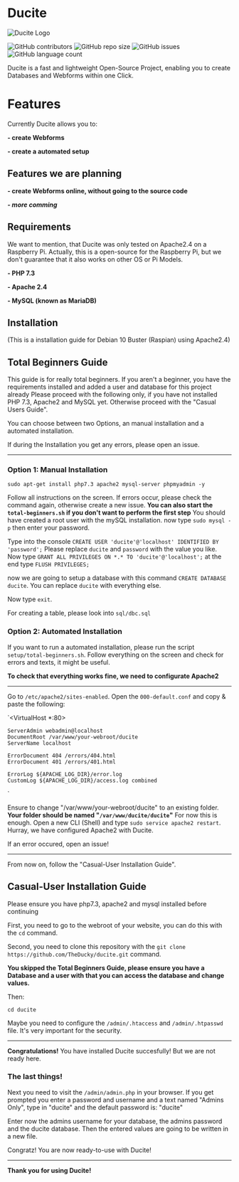 # Ducite
![Ducite Logo](https://ducite.ga/ducite-logo.png)

![GitHub contributors](https://img.shields.io/github/contributors/TheDucky/ducite)  ![GitHub repo size](https://img.shields.io/github/repo-size/TheDucky/ducite)  ![GitHub issues](https://img.shields.io/github/issues-raw/TheDucky/ducite)   ![GitHub language count](https://img.shields.io/github/languages/count/TheDucky/ducite)

Ducite is a fast and lightweight Open-Source Project, enabling you to create Databases and Webforms within one Click.





# Features
Currently Ducite allows you to:

**- create Webforms**

**- create a automated setup**

## Features we are planning

**- create Webforms online, without going to the source code**

***- more comming***

## Requirements

We want to mention, that Ducite was only tested on Apache2.4 on a Raspberry Pi. Actually, this is a open-source for the Raspberry Pi, but we don't guarantee that it also works on other OS or Pi Models.

**- PHP 7.3**

**- Apache 2.4**

**- MySQL (known as MariaDB)**

## Installation
(This is a installation guide for Debian 10 Buster (Raspian) using Apache2.4)

## Total Beginners Guide

This guide is for really total beginners. If you aren't a beginner, you have the requirements installed and added a user and database for this project already
Please proceed with the following only, if you have not installed PHP 7.3, Apache2 and MySQL yet.
Otherwise proceed with the "Casual Users Guide".

You can choose between two Options, an manual installation and a automated installation.

If during the Installation you get any errors, please open an issue.
***

### Option 1: Manual Installation

`sudo apt-get install php7.3 apache2 mysql-server phpmyadmin -y`

Follow all instructions on the screen. If errors occur, please check the command again, otherwise create a new issue.
**You can also start the `total-beginners.sh` if you don't want to perform the first step**
You should have created a root user with the mySQL installation.
now type `sudo mysql -p` then enter your password.

Type into the console `CREATE USER 'ducite'@'localhost' IDENTIFIED BY 'password';`
Please replace `ducite` and `password` with the value you like.
Now type `GRANT ALL PRIVILEGES ON *.* TO 'ducite'@'localhost';`
at the end type `FLUSH PRIVILEGES;`

now we are going to setup a database
with this command `CREATE DATABASE ducite`.
You can replace `ducite` with everything else.

Now type `exit`.

For creating a table, please look into `sql/dbc.sql`

### Option 2: Automated Installation

If you want to run a automated installation, please run the script `setup/total-beginners.sh`.
Follow everything on the screen and check for errors and texts, it might be useful.

**To check that everything works fine, we need to configurate Apache2**

***

Go to `/etc/apache2/sites-enabled`.
Open the `000-default.conf` and copy & paste the following:


`<VirtualHost *:80>

	ServerAdmin webadmin@localhost
	DocumentRoot /var/www/your-webroot/ducite
	ServerName localhost

	ErrorDocument 404 /errors/404.html
	ErrorDocument 401 /errors/401.html

	ErrorLog ${APACHE_LOG_DIR}/error.log
	CustomLog ${APACHE_LOG_DIR}/access.log combined
</VirtualHost>`

Ensure to change "/var/www/your-webroot/ducite" to an existing folder. **Your folder should be named "`/var/www/ducite/ducite`"**
For now this is enough.
Open a new CLI (Shell) and type `sudo service apache2 restart`.
Hurray, we have configured Apache2 with Ducite.


If an error occured, open an issue!
***

From now on, follow the "Casual-User Installation Guide".

## Casual-User Installation Guide
Please ensure you have php7.3, apache2 and mysql installed before continuing

First, you need to go to the webroot of your website, you can do this with the `cd` command.

Second, you need to clone this repository with the 
`git clone https://github.com/TheDucky/ducite.git` command.

**You skipped the Total Beginners Guide, please ensure you have a Database and a user with that you can access the database and change values.**

Then:

`cd ducite`

Maybe you need to configure the `/admin/.htaccess` and `/admin/.htpasswd` file. It's very important for the security.

***

**Congratulations!** You have installed Ducite succesfully!
But we are not ready here.

### The last things!
Next you need to visit the `/admin/admin.php` in your browser. If you get prompted you enter a password and username and a text named "Admins Only", type in "ducite" and the default password is: "ducite"

Enter now the admins username for your database, the admins password and the ducite database.
Then the entered values are going to be written in a new file.


Congratz! You are now ready-to-use with Ducite!





***

**Thank you for using Ducite!**
